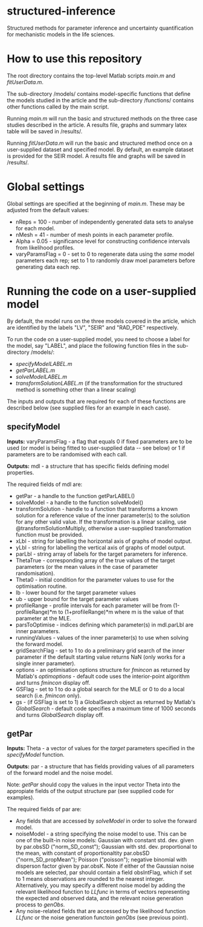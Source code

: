 # structured-inference

 Structured methods for parameter inference and uncertainty quantification for mechanistic models in the life sciences.


 # How to use this repository

The root directory contains the top-level Matlab scripts *main.m* and *fitUserData.m*.

The sub-directory /models/ contains model-specific functions that define the models studied in the article and the sub-directory /functions/ contains other functions called by the main script. 

Running *main.m* will run the basic and structured methods on the three case studies described in the article. A results file, graphs and summary latex table will be saved in /results/.

Running *fitUserData.m* will run the basic and structured method once on a user-supplied dataset and specified model. By default, an example dataset is provided for the SEIR model. A results file and graphs will be saved in /results/.




# Global settings

Global settings are specified at the beginning of *main.m*. These may be adjusted from the default values:
- nReps = 100 - number of independently generated data sets to analyse for each model.
 - nMesh = 41 - number of mesh points in each parameter profile.
 - Alpha = 0.05 - significance level for constructing confidence intervals from likelihood profiles.
 - varyParamsFlag = 0 - set to 0 to regenerate data using the *same* model parameters each rep; set to 1 to randomly draw moel parameters before generating data each rep.
 
# Running the code on a user-supplied model

By default, the model runs on the three models covered in the article, which are identified by the labels "LV", "SEIR" and "RAD_PDE" respectively.

To run the code on a user-supplied model, you need to choose a label for the model, say "LABEL", and place the following function files in the sub-directory /models/:
- *specifyModelLABEL.m*
- *getParLABEL.m*
- *solveModelLABEL.m*
- *transformSolutionLABEL.m* (if the transformation for the structured method is something other than a linear scaling)

The inputs and outputs that are required for each of these functions are described below (see supplied files for an example in each case).

## specifyModel

**Inputs:** varyParamsFlag - a flag that equals 0 if fixed parameters are to be used (or model is being fitted to user-supplied data -- see below) or 1 if parameters are to be randomised with each call.

**Outputs:** mdl - a structure that has specific fields defining model properties.

The required fields of mdl are:
- getPar - a handle to the function getParLABEL()
- solveModel - a handle to the function solveModel()
- transformSolution - handle to a function that transforms a known solution for a reference value of the inner parameter(s) to the solution for any other valid value. If the transformation is a linear scaling, use @transformSolutionMultiply, otherwise a user-supplied transformation function must be provided.
- xLbl - string for labelling the horizontal axis of graphs of model output.
- yLbl - string for labelling the vertical axis of graphs of model output.
- parLbl - string array of labels for the target parameters for inference.
- ThetaTrue - corresponding array of the true values of the target parameters (or the mean values in the case of parameter randomisation).
- Theta0 - initial condition for the parameter values to use for the optimisation routine.
- lb - lower bound for the target parameter values
- ub - upper bound for the target parameter values
- profileRange - profile intervals for each parameter will be from (1-profileRange)*m to (1+profileRange)*m where m is the value of that parameter at the MLE.
- parsToOptimise - indices defining which parameter(s) in mdl.parLbl are inner parameters.
- runningValues - values of the inner parameter(s) to use when solving the forward model.
- gridSearchFlag - set to 1 to do a preliminary grid search of the inner parameter if the default starting value returns NaN (only works for a single inner parameter).
- options - an optimisation options structure for *fmincon* as returned by Matlab's *optimoptions* - default code uses the interior-point algorithm and turns *fmincon* display off.
- GSFlag - set to 1 to do a global search for the MLE or 0 to do a local search (i.e. *fmincon* only).
- gs - (if GSFlag is set to 1) a GlobalSearch object as returned by Matlab's *GlobalSearch* - default code specifies a maximum time of 1000 seconds and turns *GlobalSearch* display off.

## getPar

**Inputs:** Theta - a vector of values for the *target* parameters specified in the *specifyModel* function.

**Outputs:** par - a structure that has fields providing values of all parameters of the forward model and the noise model.

Note: *getPar* should copy the values in the input vector Theta into the appropiate fields of the output structure par (see supplied code for examples).

The required fields of par are:
- Any fields that are accessed by *solveModel* in order to solve the forward model.
- noiseModel - a string specifying the noise model to use. This can be one of the built-in noise models: Gaussian with constant std. dev. given by par.obsSD ("norm_SD_const"); Gaussian with std. dev. proportional to the mean, with constant of proportionaltity par.obsSD ("norm_SD_propMean"); Poisson ("poisson"); negative binomial with disperson factor given by par.obsK. Note if either of the Gaussian noise models are selected, par should contain a field obsIntFlag, which if set to 1 means observations are rounded to the nearest integer. Alternatively, you may specify a different noise model by adding the relevant likelihood function to *LLfunc* in terms of vectors representing the expected and observed data, and the relevant noise generation process to *genObs*. 
- Any noise-related fields that are accessed by the likelihood function *LLfunc* or the noise generation functoin *genObs* (see previous point).





 
